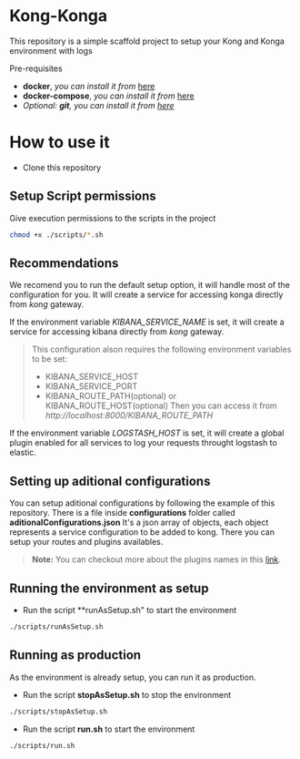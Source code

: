 # Kong-Konga
This repository is a simple scaffold project to setup your Kong and Konga environment with logs

Pre-requisites

- **docker**, *you can install it from* [here](https://docs.docker.com/engine/install/)
- **docker-compose**, *you can install it from* [here](https://docs.docker.com/compose/install/)
- *Optional: **git**, you can install it from [here](https://git-scm.com/book/en/v2/Getting-Started-Installing-Git)*

# How to use it
- Clone this repository

## Setup Script permissions
Give execution permissions to the scripts in the project
```bash
chmod +x ./scripts/*.sh
```
## Recommendations 

We recomend you to run the default setup option, it will handle most of the configuration for you.
It will create a service for accessing konga directly from *kong* gateway.

If the environment variable *KIBANA_SERVICE_NAME* is set, it will create a service for accessing kibana directly from *kong* gateway.
> This configuration alson requires the following environment variables to be set:
>    - KIBANA_SERVICE_HOST
>    - KIBANA_SERVICE_PORT
>    - KIBANA_ROUTE_PATH(optional) or KIBANA_ROUTE_HOST(optional)
> Then you can access it from *http://localhost:8000/KIBANA_ROUTE_PATH*



If the environment variable *LOGSTASH_HOST* is set, it will create a global plugin enabled for all services to log your requests throught logstash to elastic.



## Setting up aditional configurations
You can setup aditional configurations by following the example of this repository.
There is a file inside **configurations** folder called **aditionalConfigurations.json**
It's a json array of objects, each object represents a service configuration to be added to kong.
There you can setup your routes and plugins availables.

> **Note:** You can checkout more about the plugins names in this [link](https://docs.konghq.com/gateway/latest/admin-api/#plugin-object).


## Running the environment as setup 
- Run the script **runAsSetup.sh" to start the environment
```bash
./scripts/runAsSetup.sh
```


## Running as production
As the environment is already setup, you can run it as production.
- Run the script **stopAsSetup.sh** to stop the environment
```bash
./scripts/stopAsSetup.sh
```
- Run the script **run.sh** to start the environment
```bash
./scripts/run.sh
```

